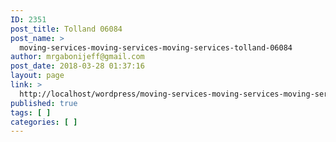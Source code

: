 ```yaml
---
ID: 2351
post_title: Tolland 06084
post_name: >
  moving-services-moving-services-moving-services-tolland-06084
author: mrgabonijeff@gmail.com
post_date: 2018-03-28 01:37:16
layout: page
link: >
  http://localhost/wordpress/moving-services-moving-services-moving-services-tolland-06084/
published: true
tags: [ ]
categories: [ ]
---
```

